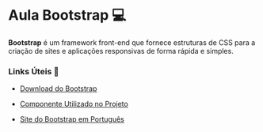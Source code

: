 # Aula Bootstrap :computer:


**Bootstrap** é um framework front-end que fornece estruturas de CSS para a criação de sites e aplicações responsivas de forma rápida e simples.



### Links Úteis :link:

- [Download do Bootstrap](https://getbootstrap.com/)
- [Componente Utilizado no Projeto](https://getbootstrap.com/docs/5.1/components/navbar/)

- [Site do Bootstrap em Português](https://getbootstrap.com.br/)
